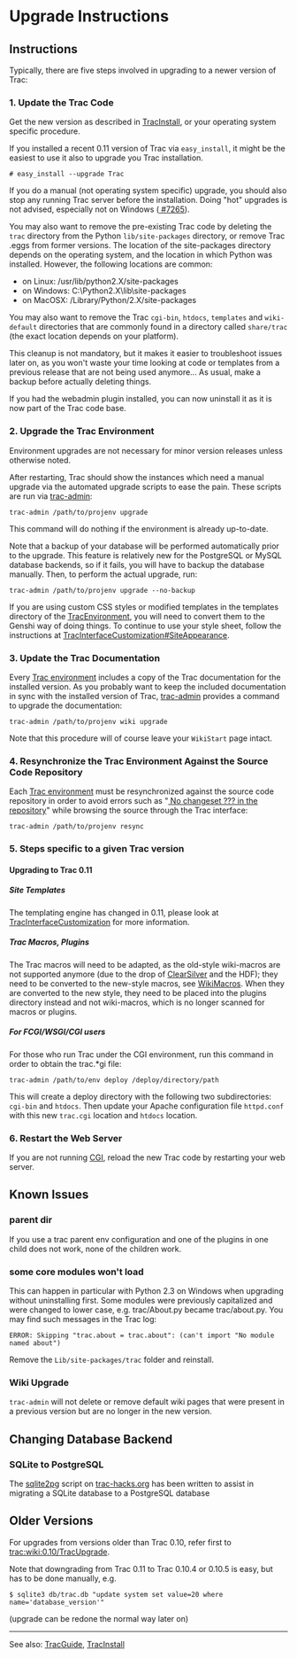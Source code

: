 # Upgrade Instructions





## Instructions



Typically, there are five steps involved in upgrading to a newer version of Trac:


### 1. Update the Trac Code



Get the new version as described in [TracInstall](trac-install), or your operating system specific procedure.



If you installed a recent 0.11 version of Trac via `easy_install`, it might be the easiest to use it also to upgrade you Trac installation.


```wiki
# easy_install --upgrade Trac
```


If you do a manual (not operating system specific) upgrade, you should also stop any running Trac server before the installation. Doing "hot" upgrades is not advised, especially not on Windows ([
\#7265](http://trac.edgewall.org/intertrac/ticket%3A7625)).



You may also want to remove the pre-existing Trac code by deleting the `trac` directory from the Python `lib/site-packages` directory, or remove Trac .eggs from former versions.
The location of the site-packages directory depends on the operating system, and the location in which Python was installed. However, the following locations are common:


- on Linux: /usr/lib/python2.X/site-packages
- on Windows: C:\\Python2.X\\lib\\site-packages
- on MacOSX: /Library/Python/2.X/site-packages


You may also want to remove the Trac `cgi-bin`, `htdocs`, `templates` and `wiki-default` directories that are commonly found in a directory called `share/trac` (the exact location depends on your platform).



This cleanup is not mandatory, but it makes it easier to troubleshoot issues later on, as you won't waste your time looking at code or templates from a previous release that are not being used anymore... As usual, make a backup before actually deleting things.



If you had the webadmin plugin installed, you can now uninstall it as it is now part of the Trac code base.


### 2. Upgrade the Trac Environment



Environment upgrades are not necessary for minor version releases unless otherwise noted. 



After restarting, Trac should show the instances which need a manual upgrade via the automated upgrade scripts to ease the pain. These scripts are run via [trac-admin](trac-admin):


```wiki
trac-admin /path/to/projenv upgrade
```


This command will do nothing if the environment is already up-to-date.



Note that a backup of your database will be performed automatically prior to the upgrade. 
This feature is relatively new for the PostgreSQL or MySQL database backends, so if it fails, you will have to backup the database manually. Then, to perform the actual upgrade, run:


```wiki
trac-admin /path/to/projenv upgrade --no-backup
```


If you are using custom CSS styles or modified templates in the templates directory of the [TracEnvironment](trac-environment), you will need to convert them to the Genshi way of doing things. To continue to use your style sheet, follow the instructions at [TracInterfaceCustomization\#SiteAppearance](trac-interface-customization#).


### 3. Update the Trac Documentation



Every [Trac environment](trac-environment) includes a copy of the Trac documentation for the installed version. As you probably want to keep the included documentation in sync with the installed version of Trac, [trac-admin](trac-admin) provides a command to upgrade the documentation:


```wiki
trac-admin /path/to/projenv wiki upgrade
```


Note that this procedure will of course leave your `WikiStart` page intact.


### 4. Resynchronize the Trac Environment Against the Source Code Repository



Each [Trac environment](trac-environment) must be resynchronized against the source code repository in order to avoid errors such as "[
No changeset ??? in the repository](http://trac.edgewall.org/ticket/6120)" while browsing the source through the Trac interface:


```wiki
trac-admin /path/to/projenv resync
```

### 5. Steps specific to a given Trac version


#### Upgrading to Trac 0.11


##### Site Templates



The templating engine has changed in 0.11, please look at [TracInterfaceCustomization](trac-interface-customization) for more information.


##### Trac Macros, Plugins



The Trac macros will need to be adapted, as the old-style wiki-macros are not supported anymore (due to the drop of [
ClearSilver](http://trac.edgewall.org/intertrac/ClearSilver) and the HDF); they need to be converted to the new-style macros, see [WikiMacros](wiki-macros). When they are converted to the new style, they need to be placed into the plugins directory instead and not wiki-macros, which is no longer scanned for macros or plugins.


##### For FCGI/WSGI/CGI users



For those who run Trac under the CGI environment, run this command in order to obtain the trac.\*gi file:


```wiki
trac-admin /path/to/env deploy /deploy/directory/path
```


This will create a deploy directory with the following two subdirectories: `cgi-bin` and `htdocs`. Then update your Apache configuration file `httpd.conf` with this new `trac.cgi` location and `htdocs` location.


### 6. Restart the Web Server



If you are not running [CGI](trac-cgi), reload the new Trac code by restarting your web server.


## Known Issues


### parent dir



If you use a trac parent env configuration and one of the plugins in one child does not work, none of the children work.


### some core modules won't load



This can happen in particular with Python 2.3 on Windows when upgrading without uninstalling first.
Some modules were previously capitalized and were changed to lower case, e.g. trac/About.py became trac/about.py. You may find such messages in the Trac log:


```wiki
ERROR: Skipping "trac.about = trac.about": (can't import "No module named about")
```


Remove the `Lib/site-packages/trac` folder and reinstall.


### Wiki Upgrade



`trac-admin` will not delete or remove default wiki pages that were present in a previous version but are no longer in the new version.


## Changing Database Backend


### SQLite to PostgreSQL



The [ sqlite2pg](http://trac-hacks.org/wiki/SqliteToPgScript) script on [
trac-hacks.org](http://trac-hacks.org) has been written to assist in migrating a SQLite database to a PostgreSQL database


## Older Versions



For upgrades from versions older than Trac 0.10, refer first to [
trac:wiki:0.10/TracUpgrade](http://trac.edgewall.org/intertrac/wiki%3A0.10/TracUpgrade).



Note that downgrading from Trac 0.11 to Trac 0.10.4 or 0.10.5 is easy, but has to be done manually, e.g.


```wiki
$ sqlite3 db/trac.db "update system set value=20 where name='database_version'"
```


(upgrade can be redone the normal way later on)


---



See also: [TracGuide](trac-guide), [TracInstall](trac-install)


